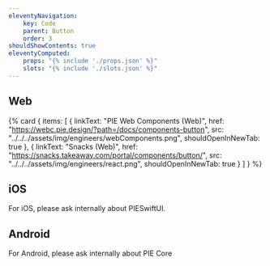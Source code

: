 ```yaml
---
eleventyNavigation:
    key: Code
    parent: Button
    order: 3
shouldShowContents: true
eleventyComputed:
    props: "{% include './props.json' %}"
    slots: "{% include './slots.json' %}"
---
```


## Web

{% card {
  items: [
        {
          linkText: "PIE Web Components (Web)",
          href: "https://webc.pie.design/?path=/docs/components-button",
          src: "../../../assets/img/engineers/webComponents.png",
          shouldOpenInNewTab: true
        },
        {
          linkText: "Snacks (Web)",
          href: "https://snacks.takeaway.com/portal/components/button/",
          src: "../../../assets/img/engineers/react.png",
          shouldOpenInNewTab: true
        }
    ]
} %}

## iOS
For iOS, please ask internally about PIESwiftUI.

## Android
For Android, please ask internally about PIE Core

